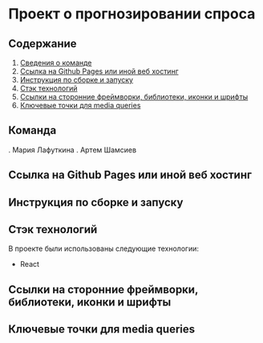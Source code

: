 # Проект о прогнозировании спроса

## Содержание

1. [Сведения о команде](#сведения-о-команде)
2. [Ссылка на Github Pages или иной веб хостинг](#ссылка-на-github-pages-или-иной-веб-хостинг)
3. [Инструкция по сборке и запуску](#инструкция-по-сборке-и-запуску)
4. [Стэк технологий](#стэк-технологий)
5. [Ссылки на сторонние фреймворки, библиотеки, иконки и шрифты](#ссылки-на-сторонние-фреймворки-библиотеки-иконки-и-шрифты)
6. [Ключевые точки для media queries](#ключевые-точки-для-media-queries)

## Команда

. Мария Лафуткина
. Артем Шамсиев

## Ссылка на Github Pages или иной веб хостинг



## Инструкция по сборке и запуску



## Стэк технологий

В проекте были использованы следующие технологии:
- React

## Ссылки на сторонние фреймворки, библиотеки, иконки и шрифты



## Ключевые точки для media queries

